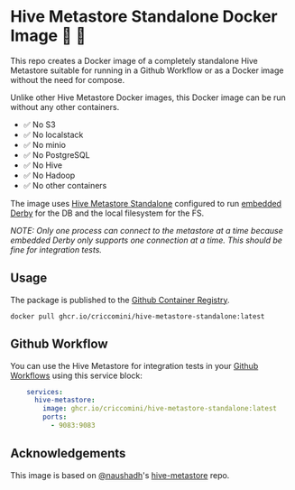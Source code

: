 # Hive Metastore Standalone Docker Image 🐝 🐳

This repo creates a Docker image of a completely standalone Hive Metastore suitable for running in a Github Workflow or as a Docker image without the need for compose.

Unlike other Hive Metastore Docker images, this Docker image can be run without any other containers.

* ✅ No S3
* ✅ No localstack
* ✅ No minio
* ✅ No PostgreSQL
* ✅ No Hive
* ✅ No Hadoop
* ✅ No other containers

The image uses [Hive Metastore Standalone]([url](https://cwiki.apache.org/confluence/display/Hive/AdminManual+Metastore+3.0+Administration#AdminManualMetastore3.0Administration-RunningtheMetastoreWithoutHive)) configured to run [embedded Derby](https://cwiki.apache.org/confluence/display/Hive/AdminManual+Metastore+Administration#AdminManualMetastoreAdministration-Local/EmbeddedMetastoreDatabase(Derby)) for the DB and the local filesystem for the FS.

_NOTE: Only one process can connect to the metastore at a time because embedded Derby only supports one connection at a time. This should be fine for integration tests._

## Usage

The package is published to the [Github Container Registry](https://github.com/criccomini/hive-metastore-standalone/pkgs/container/hive-metastore-standalone).

```
docker pull ghcr.io/criccomini/hive-metastore-standalone:latest
```

## Github Workflow

You can use the Hive Metastore for integration tests in your [Github Workflows](https://docs.github.com/en/actions/using-workflows) using this service block:

```yaml
    services:
      hive-metastore:
        image: ghcr.io/criccomini/hive-metastore-standalone:latest
        ports:
          - 9083:9083
```

## Acknowledgements

This image is based on [@naushadh](https://github.com/naushadh)'s [hive-metastore](https://github.com/naushadh/hive-metastore) repo.
